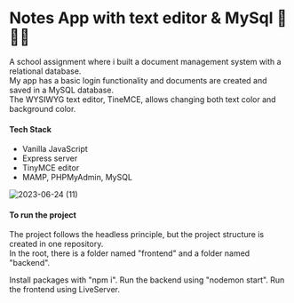 # Notes App with text editor & MySql 🚀🎨📝

A school assignment where i built a document management system with a relational database.  
My app has a basic login functionality and documents are created and saved in a MySQL database.  
The WYSIWYG text editor, TineMCE, allows changing both text color and background color.

#### Tech Stack
- Vanilla JavaScript
- Express server
- TinyMCE editor
- MAMP, PHPMyAdmin, MySQL

![2023-06-24 (11)](https://github.com/zandrastr/mi-assignment-notes-my-sql/assets/95537845/a7513fa2-1f2b-4bad-9cee-e53dc9af5fc6)


#### To run the project

The project follows the headless principle, but the project structure is created in one repository.   
In the root, there is a folder named "frontend" and a folder named "backend".

Install packages with "npm i".
Run the backend using "nodemon start".
Run the frontend using LiveServer.


